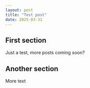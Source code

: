 ```yaml
---
layout: post
title: "Test post"
date: 2025-03-31
---
```


## First section

Just a test, more posts coming soon?

## Another section

More text
